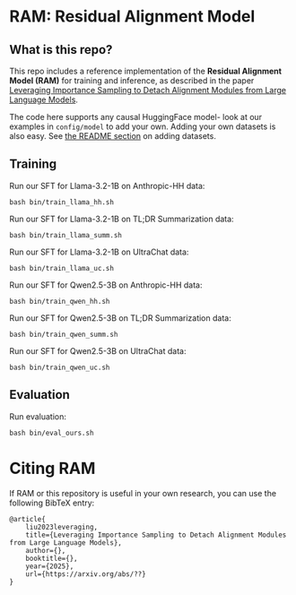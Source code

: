 # RAM: Residual Alignment Model

## What is this repo?

This repo includes a reference implementation of the **Residual Alignment Model (RAM)** for training and inference, as described in the paper [Leveraging Importance Sampling to Detach Alignment
Modules from Large Language Models]().

The code here supports any causal HuggingFace model- look at our examples in `config/model` to add your own. Adding your own datasets is also easy. See [the README section](https://github.com/huggingface/peft) on adding datasets.

## Training

Run our SFT for Llama-3.2-1B on Anthropic-HH data:

    bash bin/train_llama_hh.sh

Run our SFT for Llama-3.2-1B on TL;DR Summarization data:

    bash bin/train_llama_summ.sh

Run our SFT for Llama-3.2-1B on UltraChat data:

    bash bin/train_llama_uc.sh

Run our SFT for Qwen2.5-3B on Anthropic-HH data:

    bash bin/train_qwen_hh.sh

Run our SFT for Qwen2.5-3B on TL;DR Summarization data:

    bash bin/train_qwen_summ.sh

Run our SFT for Qwen2.5-3B on UltraChat data:

    bash bin/train_qwen_uc.sh

## Evaluation

Run evaluation:

    bash bin/eval_ours.sh

# Citing RAM

If RAM or this repository is useful in your own research, you can use the following BibTeX entry:

    @article{
        liu2023leveraging,
        title={Leveraging Importance Sampling to Detach Alignment Modules from Large Language Models},
        author={},
        booktitle={},
        year={2025},
        url={https://arxiv.org/abs/??}
    }
